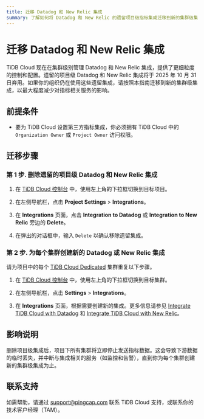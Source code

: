 ```yaml
---
title: 迁移 Datadog 和 New Relic 集成
summary: 了解如何将 Datadog 和 New Relic 的遗留项目级指标集成迁移到新的集群级集成。
---
```


# 迁移 Datadog 和 New Relic 集成

TiDB Cloud 现在在集群级别管理 Datadog 和 New Relic 集成，提供了更细粒度的控制和配置。遗留的项目级 Datadog 和 New Relic 集成将于 2025 年 10 月 31 日弃用。如果你的组织仍在使用这些遗留集成，请按照本指南迁移到新的集群级集成，以最大程度减少对指标相关服务的影响。

## 前提条件

- 要为 TiDB Cloud 设置第三方指标集成，你必须拥有 TiDB Cloud 中的 `Organization Owner` 或 `Project Owner` 访问权限。

## 迁移步骤

### 第 1 步. 删除遗留的项目级 Datadog 和 New Relic 集成

1. 在 [TiDB Cloud 控制台](https://tidbcloud.com/) 中，使用左上角的下拉框切换到目标项目。

2. 在左侧导航栏，点击 **Project Settings** > **Integrations**。

3. 在 **Integrations** 页面，点击 **Integration to Datadog** 或 **Integration to New Relic** 旁边的 **Delete**。

4. 在弹出的对话框中，输入 `Delete` 以确认移除遗留集成。

### 第 2 步. 为每个集群创建新的 Datadog 或 New Relic 集成

请为项目中的每个 [TiDB Cloud Dedicated](/tidb-cloud/select-cluster-tier.md#tidb-cloud-dedicated) 集群重复以下步骤。

1. 在 [TiDB Cloud 控制台](https://tidbcloud.com/) 中，使用左上角的下拉框切换到目标集群。

2. 在左侧导航栏，点击 **Settings** > **Integrations**。

3. 在 **Integrations** 页面，根据需要创建新的集成。更多信息请参见 [Integrate TiDB Cloud with Datadog](/tidb-cloud/monitor-datadog-integration.md) 和 [Integrate TiDB Cloud with New Relic](/tidb-cloud/monitor-new-relic-integration.md)。

## 影响说明

删除项目级集成后，项目下所有集群将立即停止发送指标数据。这会导致下游数据的临时丢失，并中断与集成相关的服务（如监控和告警），直到你为每个集群创建新的集群级集成为止。

## 联系支持

如需帮助，请通过 <a href="mailto:support@pingcap.com">support@pingcap.com</a> 联系 TiDB Cloud 支持，或联系你的技术客户经理（TAM）。